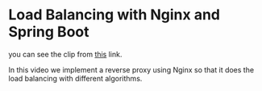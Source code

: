 # Load Balancing with Nginx and Spring Boot

you can see the clip from [this](https://drive.google.com/file/d/1CMvURTiYrRaLo9CdydjPaVyMGi1kxXxx/view?usp=sharing) link.

In this video we implement a reverse proxy using Nginx so that it does the load balancing with different algorithms.

